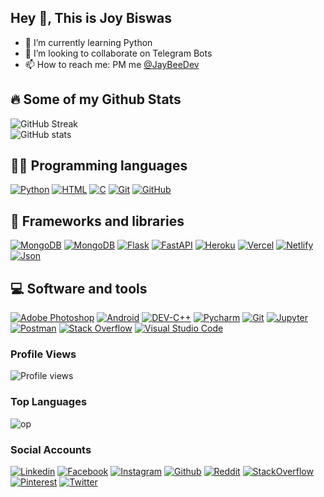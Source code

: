 ## Hey 👋, This is Joy Biswas

- 🌱 I’m currently learning Python 
- 👯 I’m looking to collaborate on Telegram Bots
- 📫 How to reach me: PM me [@JayBeeDev](https://t.me/JayBeeDev) 


<!---
joybiswas390/joybiswas390 is a ✨ special ✨ repository because its `README.md` (this file) appears on your GitHub profile.
You can click the Preview link to take a look at your changes.
--->


  
## 🔥 Some of my Github Stats

  
![GitHub Streak](https://github-readme-streak-stats.herokuapp.com?user=Terminalwarlord&theme=radical&hide_border=true)
</br>
![GitHub stats](https://github-readme-stats.vercel.app/api?username=TerminalWarlord&show_icons=true&theme=radical&hide_border=true)
</br>


## 👨‍💻 Programming languages

[![Python](https://img.shields.io/badge/Python-%2314354C?&style=for-the-badge&logoColor=white&logo=python)](https://www.python.org)
[![HTML](https://img.shields.io/badge/HTML-%23E34F26?&style=for-the-badge&logoColor=white&logo=html5)](https://html.spec.whatwg.org)
[![C](https://img.shields.io/badge/C-%23E34F26?&style=for-the-badge&logoColor=white&logo=c)](https://en.wikipedia.org/wiki/C_(programming_language))
[![Git](https://img.shields.io/badge/Git-F05032?&style=for-the-badge&logoColor=white&logo=git)](https://git-scm.com)
[![GitHub](https://img.shields.io/badge/GitHub-black?&style=for-the-badge&logo=github)](https://github.com)

## 🧰 Frameworks and libraries

[![MongoDB](https://img.shields.io/badge/MongoDB-%234ea94b?&style=for-the-badge&logoColor=white&logo=mongodb)](https://mongodb.com)
[![MongoDB](https://img.shields.io/badge/Redis-%234ea94b?&style=for-the-badge&logoColor=black&logo=redis)](redislabs.com)
[![Flask](https://img.shields.io/badge/Flask-black?&style=for-the-badge&logo=flask)](https://flask.palletsprojects.com)
[![FastAPI](https://img.shields.io/badge/FASTAPI-%234ea94b?&style=for-the-badge&logoColor=black&logo=fastapi)](https://fastapi.tiangolo.com)
[![Heroku](https://img.shields.io/badge/Heroku-%23430098?&style=for-the-badge&logoColor=white&logo=heroku)](https://heroku.com)
[![Vercel](https://img.shields.io/badge/Vercel-black?&style=for-the-badge&logoColor=white&logo=vercel)](https://vercel.com)
[![Netlify](https://img.shields.io/badge/Netlify-teal?&style=for-the-badge&logoColor=white&logo=netlify)](https://netlify.com)
[![Json](https://img.shields.io/badge/Json-grey?&style=for-the-badge&logoColor=white&logo=json)](https://json.org)

## 💻 Software and tools

<p>
    <a href="#"><img alt="Adobe Photoshop" src="https://img.shields.io/badge/AdobePhotoshop-FF0000.svg?logo=adobe&logoColor=white"></a>
    <a href="#"><img alt="Android" src="https://img.shields.io/badge/Android-3DDC84?logo=android&logoColor=white"></a>
    <a href="#"><img alt="DEV-C++" src="https://img.shields.io/badge/Dev-C++-21759B.svg?logo=dev&logoColor=white"></a>
    <a href="#"><img alt="Pycharm" src="https://img.shields.io/badge/Pycharm-000000.svg?logo=pycharm&logoColor=white"></a>
    <a href="#"><img alt="Git" src="https://img.shields.io/badge/Git-F05033.svg?logo=git&logoColor=white"></a>
    <a href="#"><img alt="Jupyter" src="https://img.shields.io/badge/Jupyter-F37626.svg?logo=Jupyter&logoColor=white"></a>
    <a href="#"><img alt="Postman" src="https://img.shields.io/badge/Postman-FF6C37?logo=postman&logoColor=white"></a>
    <a href="#"><img alt="Stack Overflow" src="https://img.shields.io/badge/-Stack%20Overflow-FE7A16?logo=stack-overflow&logoColor=white"></a>
    <a href="#"><img alt="Visual Studio Code" src="https://img.shields.io/badge/Visual%20Studio%20Code-0078d7.svg?logo=visual-studio-code&logoColor=white"></a>
</p>

### Profile Views
![Profile views](https://gpvc.arturio.dev/TerminalWarlord)
### Top Languages
![op](https://github-readme-stats.vercel.app/api/top-langs/?username=Terminalwarlord&theme=radical&layout=compact&langs_count=6&hide_border=true)
### Social Accounts
[![Linkedin](https://img.shields.io/badge/LinkedIn-0077B5?style=for-the-badge&logo=linkedin&logoColor=white)](https://www.linkedin.com/joybiswas390)
[![Facebook](https://img.shields.io/badge/Facebook-1877F2?style=for-the-badge&logo=facebook&logoColor=white)](https://www.facebook.com/joybiswas390)
[![Instagram](https://img.shields.io/badge/Instagram-E4405F?style=for-the-badge&logo=instagram&logoColor=white)](https://www.instagram.com/joybiswas389)
[![Github](https://img.shields.io/badge/GitHub-100000?style=for-the-badge&logo=github&logoColor=white)](https://github.com/TerminalWarlord)
[![Reddit](https://img.shields.io/badge/Reddit-FF4500?style=for-the-badge&logo=reddit&logoColor=white)](https://www.reddit.com/joybiswas389)
[![StackOverflow](https://img.shields.io/badge/Stack_Overflow-FE7A16?style=for-the-badge&logo=stack-overflow&logoColor=white)](https://stackoverflow.com/users/16010374/joy-biswas)
[![Pinterest](https://img.shields.io/badge/Pinterest-%23E60023.svg?&style=for-the-badge&logo=Pinterest&logoColor=white)](https://www.pinterest.com/joybiswas389)
[![Twitter](https://img.shields.io/badge/Twitter-1DA1F2?style=for-the-badge&logo=twitter&logoColor=white)](https://www.twitter.com/joybiswas389)
